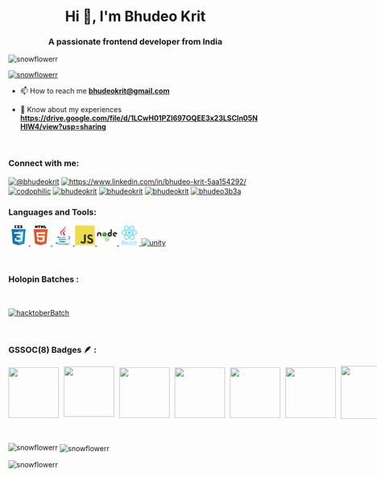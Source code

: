 <h1 align="center">Hi 👋, I'm Bhudeo Krit</h1>
<h3 align="center">A passionate frontend developer from India</h3>

<p align="left"> <img src="https://komarev.com/ghpvc/?username=snowflowerr&label=Profile%20views&color=0e75b6&style=flat" alt="snowflowerr" /> </p>

<p align="left"> <a href="https://github.com/SnowFlowerr?tab=repositories"><img src="https://github-profile-trophy.vercel.app/?username=snowflowerr" alt="snowflowerr" /></a> </p>

- 📫 How to reach me **bhudeokrit@gmail.com**

- 📄 Know about my experiences **https://drive.google.com/file/d/1LCwH01PZI697OQEE3x23LSCln05NHlW4/view?usp=sharing**

<br>
<h3 align="left">Connect with me:</h3>
<p align="left">
<a href="https://twitter.com/@bhudeokrit" target="blank"><img align="center" src="https://raw.githubusercontent.com/rahuldkjain/github-profile-readme-generator/master/src/images/icons/Social/twitter.svg" alt="@bhudeokrit" height="30" width="40" /></a>
<a href="https://linkedin.com/in/bhudeo-krit-5aa154292/" target="blank"><img align="center" src="https://raw.githubusercontent.com/rahuldkjain/github-profile-readme-generator/master/src/images/icons/Social/linked-in-alt.svg" alt="https://www.linkedin.com/in/bhudeo-krit-5aa154292/" height="30" width="40" /></a>
<a href="https://www.youtube.com/channel/UCHwIabELNcUptr6k0_U4T3A" target="blank"><img align="center" src="https://raw.githubusercontent.com/rahuldkjain/github-profile-readme-generator/master/src/images/icons/Social/youtube.svg" alt="codophilic" height="30" width="40" /></a>
<a href="https://www.codechef.com/users/bhudeokrit" target="blank"><img align="center" src="https://cdn.jsdelivr.net/npm/simple-icons@3.1.0/icons/codechef.svg" alt="bhudeokrit" height="30" width="40" /></a>
<a href="https://codeforces.com/profile/bhudeokrit" target="blank"><img align="center" src="https://raw.githubusercontent.com/rahuldkjain/github-profile-readme-generator/master/src/images/icons/Social/codeforces.svg" alt="bhudeokrit" height="30" width="40" /></a>
<a href="https://www.leetcode.com/bhudeokrit" target="blank"><img align="center" src="https://raw.githubusercontent.com/rahuldkjain/github-profile-readme-generator/master/src/images/icons/Social/leet-code.svg" alt="bhudeokrit" height="30" width="40" /></a>
<a href="https://auth.geeksforgeeks.org/user/bhudeo3b3a" target="blank"><img align="center" src="https://raw.githubusercontent.com/rahuldkjain/github-profile-readme-generator/master/src/images/icons/Social/geeks-for-geeks.svg" alt="bhudeo3b3a" height="30" width="40" /></a>

<br>

<h3 align="left">Languages and Tools:</h3>
<p align="left"> <a href="https://www.w3schools.com/css/" target="_blank" rel="noreferrer"> <img src="https://raw.githubusercontent.com/devicons/devicon/master/icons/css3/css3-original-wordmark.svg" alt="css3" width="40" height="40"/> </a> <a href="https://www.w3.org/html/" target="_blank" rel="noreferrer"> <img src="https://raw.githubusercontent.com/devicons/devicon/master/icons/html5/html5-original-wordmark.svg" alt="html5" width="40" height="40"/> </a> <a href="https://www.java.com" target="_blank" rel="noreferrer"> <img src="https://raw.githubusercontent.com/devicons/devicon/master/icons/java/java-original.svg" alt="java" width="40" height="40"/> </a> <a href="https://developer.mozilla.org/en-US/docs/Web/JavaScript" target="_blank" rel="noreferrer"> <img src="https://raw.githubusercontent.com/devicons/devicon/master/icons/javascript/javascript-original.svg" alt="javascript" width="40" height="40"/> </a> <a href="https://nodejs.org" target="_blank" rel="noreferrer"> <img src="https://raw.githubusercontent.com/devicons/devicon/master/icons/nodejs/nodejs-original-wordmark.svg" alt="nodejs" width="40" height="40"/> </a> <a href="https://reactjs.org/" target="_blank" rel="noreferrer"> <img src="https://raw.githubusercontent.com/devicons/devicon/master/icons/react/react-original-wordmark.svg" alt="react" width="40" height="40"/> </a> <a href="https://unity.com/" target="_blank" rel="noreferrer"> <img src="https://www.vectorlogo.zone/logos/unity3d/unity3d-icon.svg" alt="unity" width="40" height="40"/> </a> </p>

<br>
<h3 align="left">Holopin Batches :</h3>
<br/>
<p align="left"> <a href="https://holopin.io/@snowflowerr" target="_blank"> <img src="https://holopin.me/snowflowerr" alt="hacktoberBatch" /> </a></p>
<br>
<h3 align="left">GSSOC(8) Badges 🪶 :</h3>
<div style='display:flex; align-items:center; gap: 10px;' align='center'>
<img src="https://raw.githubusercontent.com/GSSoC24/Postman-Challenge/main/docs/assets/Postman%20White.png" width="100px" height="100px" />
  <a href="https://api.badgr.io/public/assertions/qfwJfAYcTyi96Cwhqg1S1g?identity__email=bhudeokrit%40gmail.com"/>
    <img src="https://raw.githubusercontent.com/GSSoC24/Postman-Challenge/main/docs/assets/1.png" width="100px" height="100px" />
  </a>
  <img src="https://raw.githubusercontent.com/GSSoC24/Postman-Challenge/main/docs/assets/2.png" width="100px" height="100px" />
  <img src="https://raw.githubusercontent.com/GSSoC24/Postman-Challenge/main/docs/assets/3.png" width="100px" height="100px" />
  <img src="https://raw.githubusercontent.com/GSSoC24/Postman-Challenge/main/docs/assets/4.png" width="100px" height="100px" />
  <img src="https://raw.githubusercontent.com/GSSoC24/Postman-Challenge/main/docs/assets/5.png" width="100px" height="100px" />
  <img src="https://raw.githubusercontent.com/GSSoC24/Postman-Challenge/main/docs/assets/6.png" width="105px" height="105px" />
  <img src="https://raw.githubusercontent.com/GSSoC24/Postman-Challenge/main/docs/assets/7.png" width="100px" height="100px" />
  <img src="https://raw.githubusercontent.com/GSSoC24/Postman-Challenge/main/docs/assets/8.png" width="100px" height="100px" />
</div>
 <br> 
<br>
<p><img align="left" src="https://github-readme-stats.vercel.app/api/top-langs?username=snowflowerr&show_icons=true&locale=en&layout=compact" alt="snowflowerr" /></p>

<p>&nbsp;<img align="center" src="https://github-readme-stats.vercel.app/api?username=snowflowerr&show_icons=true&locale=en" alt="snowflowerr" /></p>

<p><img align="center" src="https://github-readme-streak-stats.herokuapp.com/?user=snowflowerr&" alt="snowflowerr" /></p>

